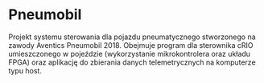 # Pneumobil
Projekt systemu sterowania dla pojazdu pneumatycznego stworzonego na zawody Aventics Pneumobil 2018.
Obejmuje program dla sterownika cRIO umieszczonego w pojeździe (wykorzystanie mikrokontrolera oraz układu FPGA)
oraz aplikację do zbierania danych telemetrycznych na komputerze typu host.
